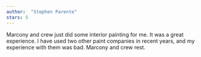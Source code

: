 ```yaml
---
author:  "Stephen Parente"
stars: 5
---
```

Marcony and crew just did some interior painting for me. It was a great experience. I have used two other paint companies in recent years, and my experience with them was bad. Marcony and crew rest.
